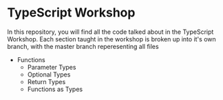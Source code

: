 # TypeScript Workshop

In this repository, you will find all the code talked about in the TypeScript Workshop. Each section taught in the workshop is broken up into it's own branch, with the master branch reperesenting all files

- Functions
  - Parameter Types
  - Optional Types
  - Return Types
  - Functions as Types
